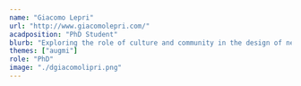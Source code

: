 ```yaml
---
name: "Giacomo Lepri"
url: "http://www.giacomolepri.com/"
acadposition: "PhD Student"
blurb: "Exploring the role of culture and community in the design of new musical instruments"
themes: ["augmi"]
role: "PhD"
image: "./dgiacomolipri.png"
---
```

